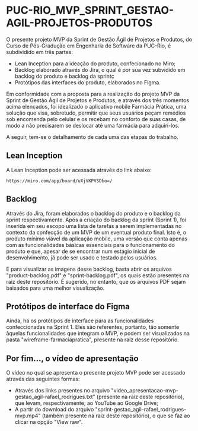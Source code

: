 # PUC-RIO_MVP_SPRINT_GESTAO-AGIL-PROJETOS-PRODUTOS

O presente projeto MVP da Sprint de Gestão Ágil de Projetos e Produtos, do Curso de Pós-Gradução em Engenharia de Software da PUC-Rio, é subdividido em três partes:

* Lean Inception para a ideação do produto, confecionado no Miro;
* Backlog elaborado através do Jira, o qual é por sua vez subvidido em backlog do produto e backlog da sprintç
* Protótipos das interfaces do produto, elaborados no Figma.

Em conformidade com a proposta para a realização do projeto MVP da Sprint de Gestão Ágil de Projetos e Produtos, e através dos três momentos acima elencados, foi idealizado o aplicativo mobile Farmácia Prática, uma solução que visa, sobretudo, permitir que seus usuários peçam remédios sob encomenda pelo celular e os recebam no conforto de suas casas, de modo a não precisarem se deslocar até uma farmácia para adquiri-los.

A seguir, tem-se o detalhamento de cada uma das etapas do trabalho.

  ## Lean Inception

  A Lean Inception pode ser acessada através do link abaixo:

  ```
  https://miro.com/app/board/uXjVKPVSDbo=/
  ```

  ## Backlog

Através do Jira, foram elaborados o backlog do produto e o backlog da sprint respectivamente. Após a criação do backlog da sprint (Sprint 1), foi inserida em seu escopo uma lista de tarefas a serem implementadas no contexto da confecção de um MVP de um eventual produto final. Isto é, o produto mínimo viável da aplicação mobile, uma versão que conta apenas com as funcionalidades básicas essenciais para o funcionamento do produto e que, apesar de se encontrar num estágio inicial de desenvolvimento, já pode ser usado e testado pelos usuários.

E para visualizar as imagens desse backlog, basta abrir os arquivos "product-backlog.pdf" e "sprint-backlog.pdf", os quais estão presentes na raiz deste repositório. É sugerido, no entanto, que os arquivos PDF sejam baixados para uma melhor visualização.

## Protótipos de interface do Figma

Ainda, há os protótipos de interface para as funcionalidades confeccionadas na Sprint 1. Eles são referentes, portanto, tão somente àquelas funcionalidades que integram o MVP, e podem ser visualizados na pasta "wireframe-farmaciapratica", presente na raiz desse repositório.

## Por fim..., o vídeo de apresentação

O vídeo no qual se apresenta o presente projeto MVP pode ser acessado através das seguintes formas:

* Através dos links presentes no arquivo "video_apresentacao-mvp-gestao_agil-rafael_rodrigues.txt" (presente na raiz deste repositório), que levam, respectivamente, ao YouTube ao Google Drive;
* A partir do download do arquivo "sprint-gestao_agil-rafael_rodrigues-mvp.mp4" (também presente na raiz deste repositório), o que se faz ao clicar na opção "View raw".
